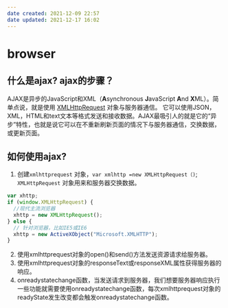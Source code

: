 ```yaml
---
date created: 2021-12-09 22:57
date updated: 2021-12-17 16:02
---
```


# browser

## 什么是ajax? ajax的步骤？

AJAX是异步的JavaScript和XML（**A**synchronous **J**avaScript **A**nd **X**ML）。简单点说，就是使用 [XMLHttpRequest](https://developer.mozilla.org/en-US/DOM/XMLHttpRequest) 对象与服务器通信。 它可以使用JSON，XML，HTML和text文本等格式发送和接收数据。AJAX最吸引人的就是它的“异步”特性，也就是说它可以在不重新刷新页面的情况下与服务器通信，交换数据，或更新页面。

## 如何使用ajax?

1. 创建`xmlhttprequest` 对象，`var xmlhttp =new XMLHttpRequest（)`;  `XMLHttpRequest` 对象用来和服务器交换数据。

```jsx
var xhttp;
if (window.XMLHttpRequest) {
  //现代主流浏览器
  xhttp = new XMLHttpRequest();
} else {
  // 针对浏览器，比如IE5或IE6
  xhttp = new ActiveXObject("Microsoft.XMLHTTP");
}
```

2. 使用xmlhttprequest对象的open()和send()方法发送资源请求给服务器。
3. 使用xmlhttprequest对象的responseText或responseXML属性获得服务器的响应。
4. onreadystatechange函数，当发送请求到服务器，我们想要服务器响应执行一些功能就需要使用onreadystatechange函数，每次xmlhttprequest对象的readyState发生改变都会触发onreadystatechange函数。
